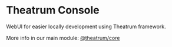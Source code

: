 # Theatrum Console
WebUI for easier locally development using Theatrum framework.

More info in our main module: [@theatrum/core](https://jsr.io/@theatrum/core)
